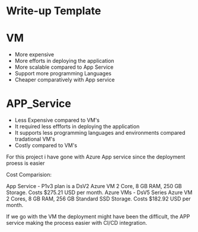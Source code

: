 # Write-up Template

# VM

- More expensive
- More efforts in deploying the application
- More scalable compared to App Service
- Support more programming Languages
- Cheaper comparatively with App service 

# APP_Service

- Less Expensive compared to VM's
- It required less effforts in deploying the application
- It supports less programming languages and environments compared tradational VM's
- Costly compared to VM's

For this project i have gone with Azure App service since the deployment proess is easier

Cost Comparision:

App Service - P1v3 plan is a DsV2 Azure VM 2 Core, 8 GB RAM, 250 GB Storage. Costs $275.21 USD per month.
Azure VMs - DsV5 Series Azure VM 2 Cores, 8 GB RAM, 256 GB Standard SSD Storage. Costs $182.92 USD per month.

If we go with the VM the deployment might have been the difficult, the APP service making the process easier with CI/CD integration. 
